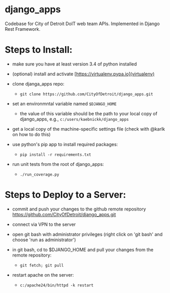 # django_apps

  Codebase for City of Detroit DoIT web team APIs.  Implemented in Django Rest Framework.

# Steps to Install:

  * make sure you have at least version 3.4 of python installed

  * (optional) install and activate [https://virtualenv.pypa.io](virtualenv)

  * clone djanga_apps repo:

    - `git clone https://github.com/CityOfDetroit/django_apps.git`

  * set an environmntal variable named `$DJANGO_HOME`

    - the value of this variable should be the path to your local copy of django_apps, e.g., `c:/users/kaebnickk/django_apps`

  * get a local copy of the machine-specific settings file (check with @karlk on how to do this)

  * use python's pip app to install required packages:

    - `pip install -r requirements.txt`

  * run unit tests from the root of django_apps:

    - `./run_coverage.py`

# Steps to Deploy to a Server:

  * commit and push your changes to the github remote repository https://github.com/CityOfDetroit/django_apps.git

  * connect via VPN to the server

  * open git bash with administrator privileges (right click on 'git bash' and choose 'run as administrator')

  * in git bash, cd to $DJANGO_HOME and pull your changes from the remote repository:

    - `git fetch; git pull`

  * restart apache on the server:

    - `c:/apache24/bin/httpd -k restart`